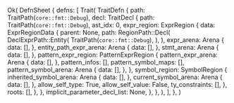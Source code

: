 Ok(
    DefnSheet {
        defns: [
            Trait(
                TraitDefn {
                    path: TraitPath(`core::fmt::Debug`),
                    decl: TraitDecl {
                        path: TraitPath(`core::fmt::Debug`),
                        ast_idx: 0,
                        expr_region: ExprRegion {
                            data: ExprRegionData {
                                parent: None,
                                path: RegionPath::Decl(
                                    DeclExprPath::Entity(
                                        TraitPath(`core::fmt::Debug`),
                                    ),
                                ),
                                expr_arena: Arena {
                                    data: [],
                                },
                                entity_path_expr_arena: Arena {
                                    data: [],
                                },
                                stmt_arena: Arena {
                                    data: [],
                                },
                                pattern_expr_region: PatternExprRegion {
                                    pattern_expr_arena: Arena {
                                        data: [],
                                    },
                                    pattern_infos: [],
                                    pattern_symbol_maps: [],
                                    pattern_symbol_arena: Arena {
                                        data: [],
                                    },
                                },
                                symbol_region: SymbolRegion {
                                    inherited_symbol_arena: Arena {
                                        data: [],
                                    },
                                    current_symbol_arena: Arena {
                                        data: [],
                                    },
                                    allow_self_type: True,
                                    allow_self_value: False,
                                    ty_constraints: [],
                                },
                                roots: [],
                            },
                        },
                        implicit_parameter_decl_list: None,
                    },
                },
            ),
        ],
    },
)